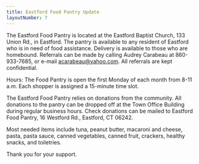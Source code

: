 ```yaml
---
title: Eastford Food Pantry Update
layoutNumber: 7
---
```


The Eastford Food Pantry is located at the Eastford Baptist Church, 133
Union Rd., in Eastford. The pantry is available to any resident of
Eastford who is in need of food assistance. Delivery is available to those who are homebound. Referrals can be made by calling
Audrey Carabeau at 860-933-7685, or e-mail [acarabeau@yahoo.com](acarabeau@yahoo.com). All
referrals are kept confidential.

Hours: The Food Pantry is open the first Monday of each month from 8-11
a.m. Each shopper is assigned a 15-minute time slot.

The Eastford Food Pantry relies on donations from the community. All
donations to the pantry can be dropped off at the Town Office Building during regular business
hours. Check donations can be mailed to Eastford Food Pantry, 16 Westford Rd., Eastford, CT
06242.

Most needed items include tuna, peanut butter, macaroni and cheese,
pasta, pasta sauce, canned vegetables, canned fruit, crackers, healthy snacks, and
toiletries.

Thank you for your support.
